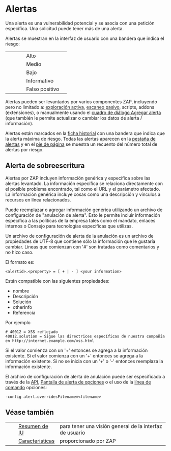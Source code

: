# Alertas #

Una alerta es una vulnerabilidad potencial y se asocia con una petición específica.
Una solicitud puede tener más de una alerta.


Alertas se muestran en la interfaz de usuario con una bandera que indica el riesgo:

<table> 
 <tbody>
  <tr>
   <td>&nbsp;&nbsp;&nbsp;&nbsp;</td>
   <td><img src="https://github.com/zaproxy/zap-core-help/wiki/images/16/071.png" align="bottom" width="16" height="16" />&nbsp; Alto</td>
   <td></td>
  </tr> 
  <tr>
   <td>&nbsp;&nbsp;&nbsp;&nbsp;</td>
   <td><img src="https://github.com/zaproxy/zap-core-help/wiki/images/16/076.png" align="bottom" width="16" height="16" />&nbsp; Medio</td>
   <td></td>
  </tr> 
  <tr>
   <td>&nbsp;&nbsp;&nbsp;&nbsp;</td>
   <td><img src="https://github.com/zaproxy/zap-core-help/wiki/images/16/074.png" align="bottom" width="16" height="16" />&nbsp; Bajo</td>
   <td></td>
  </tr> 
  <tr>
   <td>&nbsp;&nbsp;&nbsp;&nbsp;</td>
   <td><img src="https://github.com/zaproxy/zap-core-help/wiki/images/16/073.png" align="bottom" width="16" height="16" />&nbsp; Informativo</td>
   <td></td>
  </tr> 
  <tr>
   <td>&nbsp;&nbsp;&nbsp;&nbsp;</td>
   <td><img src="https://github.com/zaproxy/zap-core-help/wiki/images/16/072.png" align="bottom" width="16" height="16" />&nbsp; Falso positivo</td>
   <td></td>
  </tr> 
 </tbody>
</table>

Alertas pueden ser levantados por varios componentes ZAP, incluyendo pero no limitado a: [exploración activa][exploraci_n activa], [escaneo pasivo][], scripts, addons (extensiones), o manualmente usando el [cuadro de diálogo Agregar alerta][cuadro de di_logo Agregar alerta] (que también le permite actualizar o cambiar los datos de alerta / información).

Alertas están marcados en la [ficha historial][] con una bandera que indica que la alerta máxima de riesgo.
Todas las alertas aparecen en la [pestaña de alertas][pesta_a de alertas] y en el [pie de página][pie de p_gina] se muestra un recuento del número total de alertas por riesgo.

## Alerta de sobreescritura ##

Alertas por ZAP incluyen información genérica y específica sobre las alertas levantado. La información específica se relaciona directamente con el posible problema encontrado, tal como el URL y el parámetro afectado. La información genérica incluye cosas como una descripción y vínculos a recursos en línea relacionados.

Puede reemplazar o agregar información genérica utilizando un archivo de configuración de "anulación de alerta". Esto le permite incluir información específica a las políticas de la empresa tales como el mandato, enlaces internos o Consejo para tecnologías específicas que utilizas.

Un archivo de configuración de alerta de la anulación es un archivo de propiedades de UTF-8 que contiene sólo la información que le gustaría cambiar. Líneas que comienzan con '\#' son tratadas como comentarios y no hizo caso.

El formato es:

``````````
<alertid>.<property> = [ + | - ] <your information>
``````````

Están compatible con las siguientes propiedades:

 *  nombre
 *  Descripción
 *  Solución
 *  otherInfo
 *  Referencia

Por ejemplo

``````````
# 40012 = XSS reflejado
40012.solution = Sigue las directrices específicas de nuestra compañía en http://internet.example.com/xss.html
``````````

Si el valor comienza con un '+' entonces se agrega a la información existente.
Si el valor comienza con un '+' entonces se agrega a la información existente.
Si no se inicia con un '+' o '-' entonces reemplaza la información existente.

El archivo de configuración de alerta de anulación puede ser especificado a través de la [API][], [Pantalla de alerta de opciones][] o el uso de la [línea de comando][l_nea de comando] opciones:

``````````
-config alert.overridesFilename=<filename>
``````````

## Véase también ##

<table> 
 <tbody>
  <tr>
   <td>&nbsp;&nbsp;&nbsp;&nbsp;</td>
   <td> <a href="HelpUiOverview" rel="nofollow">Resumen de IU</a></td>
   <td>para tener una visi&oacute;n general de la interfaz de usuario</td>
  </tr> 
  <tr>
   <td>&nbsp;&nbsp;&nbsp;&nbsp;</td>
   <td> <a href="HelpStartConceptsConcepts" rel="nofollow">Caracteristicas</a></td>
   <td>proporcionado por ZAP</td>
  </tr> 
 </tbody>
</table>


[exploraci_n activa]: HelpStartConceptsAscan
[escaneo pasivo]: HelpStartConceptsPscan
[cuadro de di_logo Agregar alerta]: HelpUiDialogsAddalert
[ficha historial]: HelpUiTabsHistory
[pesta_a de alertas]: HelpUiTabsAlerts
[pie de p_gina]: HelpUiFooter
[API]: HelpStartConceptsApi
[Pantalla de alerta de opciones]: HelpUiDialogsOptionsAlert
[l_nea de comando]: HelpCmdline